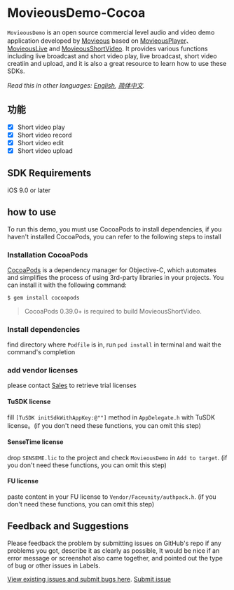 # MovieousDemo-Cocoa

`MovieousDemo` is an open source commercial level audio and video demo application developed by [Movieous](https://movieous.cn/) based on [MovieousPlayer](https://github.com/movieous-team/MovieousPlayer-Cocoa-Release)、[MovieousLive](https://github.com/movieous-team/MovieousLive-Cocoa-Release) and [MovieousShortVideo](https://github.com/movieous-team/MovieousShortVideo-Cocoa-Release). It provides various functions including live broadcast and short video play, live broadcast, short video creatiin and upload, and it is also a great resource to learn how to use these SDKs.

*Read this in other languages: [English](README.md), [简体中文](README.zh-cn.md).*

## 功能

- [x] Short video play
- [x] Short video record
- [x] Short video edit
- [x] Short video upload

## SDK Requirements

iOS 9.0 or later

## how to use
To run this demo, you must use CocoaPods to install dependencies, if you haven't installed CocoaPods, you can refer to the following steps to install

### Installation CocoaPods

[CocoaPods](http://cocoapods.org) is a dependency manager for Objective-C, which automates and simplifies the process of using 3rd-party libraries in your projects. You can install it with the following command:

```bash
$ gem install cocoapods
```

> CocoaPods 0.39.0+ is required to build MovieousShortVideo.

### Install dependencies
find directory where `Podfile` is in, run `pod install` in terminal and wait the command's completion

### add vendor licenses
please contact [Sales](sales@movieous.video) to retrieve trial licenses

#### TuSDK license
fill `[TuSDK initSdkWithAppKey:@""]` method in `AppDelegate.h` with TuSDK license。(if you don't need these functions, you can omit this step)

#### SenseTime license
drop `SENSEME.lic` to the project and check `MovieousDemo` in `Add to target`. (if you don't need these functions, you can omit this step)

#### FU license
paste content in your FU license to `Vendor/Faceunity/authpack.h`. (if you don't need these functions, you can omit this step)

## Feedback and Suggestions

Please feedback the problem by submitting issues on GitHub's repo if any problems you got, describe it as clearly as possible, It would be nice if an error message or screenshot also came together, and pointed out the type of bug or other issues in Labels.

[View existing issues and submit bugs here](https://github.com/movieous-team/MovieousDemo-Cocoa-Release/issues).
[Submit issue](https://github.com/movieous-team/MovieousDemo-Cocoa-Release/issues/new)

